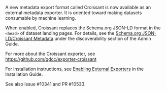A new metadata export format called Croissant is now available as an external metadata exporter. It is oriented toward making datasets consumable by machine learning.

When enabled, Croissant replaces the Schema.org JSON-LD format in the `<head>` of dataset landing pages. For details, see the [Schema.org JSON-LD/Croissant Metadata](https://dataverse-guide--10533.org.readthedocs.build/en/10533/admin/discoverability.html#schema-org-head) under the discoverability section of the Admin Guide.

For more about the Croissant exporter, see https://github.com/gdcc/exporter-croissant

For installation instructions, see [Enabling External Exporters](https://dataverse-guide--10533.org.readthedocs.build/en/10533/installation/advanced.html#enabling-external-exporters) in the Installation Guide.

See also Issue #10341 and PR #10533.

